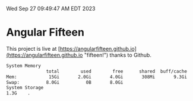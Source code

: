 Wed Sep 27 09:49:47 AM EDT 2023

# Angular Fifteen


This project is live at [https://angularfifteen.github.io](https://angularfifteen.github.io "fifteen!") thanks to Github.

```bash
System Memory
               total        used        free      shared  buff/cache   available
Mem:            15Gi       2.0Gi       4.0Gi       308Mi       9.3Gi        12Gi
Swap:          8.0Gi          0B       8.0Gi
System Storage
1.3G	.
```
```bash
